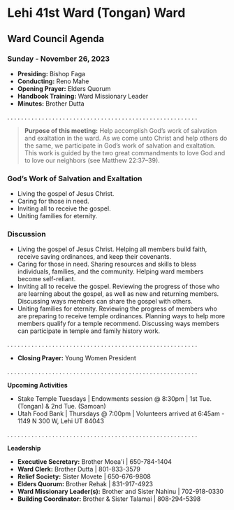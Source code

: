# Lehi 41st Ward (Tongan) Ward
## Ward Council Agenda
### Sunday - November 26, 2023

* __Presiding:__ Bishop Faga
* __Conducting:__ Reno Mahe
* __Opening Prayer:__ Elders Quorum
* __Handbook Training:__ Ward Missionary Leader
* __Minutes:__ Brother Dutta

. . . . . . . . . . . . . . . . . . . . . . . . . . . . . . . . . . . . . . . . . . . . . . . . . . . . . . .

> __Purpose of this meeting:__ Help accomplish God’s work of salvation and exaltation in the ward. As we come unto Christ and help others do the same, we participate in God’s work of salvation and exaltation. This work is guided by the two great commandments to love God and to love our neighbors (see Matthew 22:37–39).


### God’s Work of Salvation and Exaltation
* Living the gospel of Jesus Christ.
* Caring for those in need.
* Inviting all to receive the gospel.
* Uniting families for eternity.

### Discussion
* Living the gospel of Jesus Christ. Helping all members build faith, receive saving ordinances, and keep their covenants.
* Caring for those in need. Sharing resources and skills to bless individuals, families, and the community. Helping ward members become self-reliant.
* Inviting all to receive the gospel. Reviewing the progress of those who are learning about the gospel, as well as new and returning members. Discussing ways members can share the gospel with others.
* Uniting families for eternity. Reviewing the progress of members who are preparing to receive temple ordinances. Planning ways to help more members qualify for a temple recommend. Discussing ways members can participate in temple and family history work.

. . . . . . . . . . . . . . . . . . . . . . . . . . . . . . . . . . . . . . . . . . . . . . . . . . . . . . .
* __Closing Prayer:__ Young Women President


. . . . . . . . . . . . . . . . . . . . . . . . . . . . . . . . . . . . . . . . . . . . . . . . . . . . . . .


__Upcoming Activities__
* Stake Temple Tuesdays | Endowments session @ 8:30pm | 1st Tue. (Tongan) & 2nd Tue. (Samoan)
* Utah Food Bank | Thursdays @ 7:00pm | Volunteers arrived at 6:45am - 1149 N 300 W, Lehi UT 84043


. . . . . . . . . . . . . . . . . . . . . . . . . . . . . . . . . . . . . . . . . . . . . . . . . . . . . . .


__Leadership__
* __Executive Secretary:__ Brother Moea'i | 650-784-1404
* __Ward Clerk:__ Brother Dutta | 801-833-3579
* __Relief Society:__ Sister Movete | 650-676-9808
* __Elders Quorum:__ Brother Rehak | 831-917-4923
* __Ward Missionary Leader(s):__ Brother and Sister Nahinu | 702-918-0330
* __Building Coordinator:__ Brother & Sister Talamai | 808-294-5398
